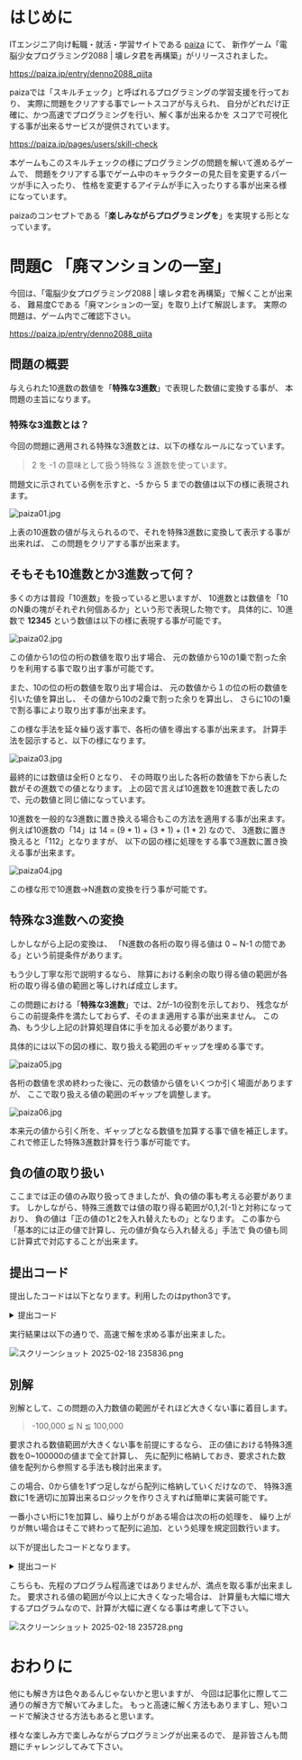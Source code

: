 # はじめに
ITエンジニア向け転職・就活・学習サイトである [paiza](https://paiza.jp/) にて、
新作ゲーム「電脳少女プログラミング2088 | 壊レタ君を再構築」がリリースされました。

https://paiza.jp/entry/denno2088_qiita

paizaでは「スキルチェック」と呼ばれるプログラミングの学習支援を行っており、
実際に問題をクリアする事でレートスコアが与えられ、
自分がどれだけ正確に、かつ高速でプログラミングを行い、解く事が出来るかを
スコアで可視化する事が出来るサービスが提供されています。

https://paiza.jp/pages/users/skill-check

本ゲームもこのスキルチェックの様にプログラミングの問題を解いて進めるゲームで、
問題をクリアする事でゲーム中のキャラクターの見た目を変更するパーツが手に入ったり、
性格を変更するアイテムが手に入ったりする事が出来る様になっています。

paizaのコンセプトである「**楽しみながらプログラミングを**」を実現する形となっています。

# 問題C 「廃マンションの一室」
今回は、「電脳少女プログラミング2088 | 壊レタ君を再構築」で解くことが出来る、
難易度Cである「廃マンションの一室」を取り上げて解説します。
実際の問題は、ゲーム内でご確認下さい。

https://paiza.jp/entry/denno2088_qiita

## 問題の概要
与えられた10進数の数値を「**特殊な3進数**」で表現した数値に変換する事が、
本問題の主旨になります。

### 特殊な3進数とは？
今回の問題に適用される特殊な3進数とは、以下の様なルールになっています。

> 2 を -1 の意味として扱う特殊な 3 進数を使っています。

問題文に示されている例を示すと、-5 から 5 までの数値は以下の様に表現されます。

![paiza01.jpg](https://qiita-image-store.s3.ap-northeast-1.amazonaws.com/0/2737208/b6149beb-2a31-47ae-88e4-98d4f985a29f.jpeg)

上表の10進数の値が与えられるので、それを特殊3進数に変換して表示する事が出来れば、
この問題をクリアする事が出来ます。

## そもそも10進数とか3進数って何？
多くの方は普段「10進数」を扱っていると思いますが、
10進数とは数値を「10のN乗の塊がそれぞれ何個あるか」という形で表現した物です。
具体的に、10進数で **12345** という数値は以下の様に表現する事が可能です。

![paiza02.jpg](https://qiita-image-store.s3.ap-northeast-1.amazonaws.com/0/2737208/ba101369-28ec-4956-90d5-dbd0ffde49be.jpeg)

この値から1の位の桁の数値を取り出す場合、
元の数値から10の1乗で割った余りを利用する事で取り出す事が可能です。

また、10の位の桁の数値を取り出す場合は、
元の数値から１の位の桁の数値を引いた値を算出し、
その値から10の2乗で割った余りを算出し、
さらに10の1乗で割る事により取り出す事が出来ます。

この様な手法を延々繰り返す事で、各桁の値を導出する事が出来ます。
計算手法を図示すると、以下の様になります。

![paiza03.jpg](https://qiita-image-store.s3.ap-northeast-1.amazonaws.com/0/2737208/9f814b24-e26a-462a-98e0-0b3eb39486c1.jpeg)

最終的には数値は全桁０となり、
その時取り出した各桁の数値を下から表した数がその進数での値となります。
上の図で言えば10進数を10進数で表したので、元の数値と同じ値になっています。

10進数を一般的な3進数に置き換える場合もこの方法を適用する事が出来ます。
例えば10進数の「14」は 14 =  (9 * 1) + (3 * 1) + (1 * 2) なので、
3進数に置き換えると「112」となりますが、
以下の図の様に処理をする事で3進数に置き換える事が出来ます。

![paiza04.jpg](https://qiita-image-store.s3.ap-northeast-1.amazonaws.com/0/2737208/ececcbc0-a09c-45f9-9b3c-5312632f9604.jpeg)

この様な形で10進数→N進数の変換を行う事が可能です。

## 特殊な3進数への変換
しかしながら上記の変換は、
「N進数の各桁の取り得る値は 0 ~ N-1 の間である」という前提条件があります。

もう少し丁寧な形で説明するなら、
除算における剰余の取り得る値の範囲が各桁の取り得る値の範囲と等しければ成立します。

この問題における「**特殊な3進数**」では、2が-1の役割を示しており、
残念ながらこの前提条件を満たしておらず、そのまま適用する事が出来ません。
この為、もう少し上記の計算処理自体に手を加える必要があります。

具体的には以下の図の様に、取り扱える範囲のギャップを埋める事です。

![paiza05.jpg](https://qiita-image-store.s3.ap-northeast-1.amazonaws.com/0/2737208/ad01abb1-90e2-4579-a623-3fe1d39d8ee3.jpeg)

各桁の数値を求め終わった後に、元の数値から値をいくつか引く場面がありますが、
ここで取り扱える値の範囲のギャップを調整します。

![paiza06.jpg](https://qiita-image-store.s3.ap-northeast-1.amazonaws.com/0/2737208/ae3aecf6-3c01-4320-9eb1-73488576e934.jpeg)

本来元の値から引く所を、ギャップとなる数値を加算する事で値を補正します。
これで修正した特殊3進数計算を行う事が可能です。

## 負の値の取り扱い
ここまでは正の値のみ取り扱ってきましたが、負の値の事も考える必要があります。
しかしながら、特殊三進数では値の取り得る範囲が0,1,2(-1)と対称になっており、
負の値は「正の値の1と2を入れ替えたもの」となります。
この事から「基本的には正の値で計算し、元の値が負なら入れ替える」手法で
負の値も同じ計算式で対応することが出来ます。

## 提出コード
提出したコードは以下となります。利用したのはpython3です。

<details><summary>提出コード</summary>

```
# 10進数でinputし、絶対値も算出する
num_10:int = int(input())
num_10_abs:int = abs(num_10)

# 結果文字列
result:str = ''
pos:int = 1

# num_10_abs==0になるまで3進数の桁を追加する
while num_10_abs:
    value:int = num_10_abs % pow(3, pos) // pow(3, pos-1) # 3進数での各桁の値
    result += str(value)
    if(value<2):
        num_10_abs -= value * pow(3, pos-1) # valueが0,1の場合は元の値から引く
    else:
        num_10_abs += pow(3, pos-1) # valueが2の場合は元の値にギャップを加算しておく
    pos += 1

# 逆順になった配列を反転させる
result_rev:str = result[::-1]

# 元の値が負数の場合は特殊3進数を考慮して1と2を入れ替える
if(num_10 < 0):
    for i in range(len(result_rev)):
        if(result_rev[i] == '1'):
            result_rev = result_rev[:i] + '2' + result_rev[i+1:]
        elif(result_rev[i] == '2'):
            result_rev = result_rev[:i] + '1' + result_rev[i+1:]

# return
print(result_rev)
```

</details>

実行結果は以下の通りで、高速で解を求める事が出来ました。

![スクリーンショット 2025-02-18 235836.png](https://qiita-image-store.s3.ap-northeast-1.amazonaws.com/0/2737208/c8308c15-b8ea-43ac-9155-690f0fb3d883.png)

## 別解
別解として、この問題の入力数値の範囲がそれほど大きくない事に着目します。
>-100,000 ≦ N ≦ 100,000

要求される数値範囲が大きくない事を前提にするなら、
正の値における特殊3進数を0~100000の値まで全て計算し、
先に配列に格納しておき、要求された数値を配列から参照する手法も検討出来ます。

この場合、0から値を1ずつ足しながら配列に格納していくだけなので、
特殊3進数に1を適切に加算出来るロジックを作りさえすれば簡単に実装可能です。

一番小さい桁に1を加算し、繰り上がりがある場合は次の桁の処理を、
繰り上がりが無い場合はそこで終わって配列に追加、という処理を規定回数行います。

以下が提出したコードとなります。

<details><summary>提出コード</summary>

```
result_list = ['0'] # 結果配列の初期作成
current = ['0'] # 現在の特殊3進数の値配列

# 1~100000までの値の算出と格納
for _ in range(100000):
    i = 0  
    carry = 1 # 繰り上がりの有無
    
    # 1足した後の各桁の数値変更を行う
    while i < len(current) and carry:
        digit = int(current[i])
        if(digit == 1):
            current[i] = '2'
            carry = 1
        elif(digit == 2):
            current[i] = '0'
            carry = 0
        else:
            current[i] = '1'
            carry = 0
        i += 1
    
    # 全ての計算を終えた後に繰り上がりが残っている場合
    if carry:
        current.append('1')
    
    # 結果配列result_listに追加
    result_list.append(''.join(current[::-1]))

# 10進数でinputし、絶対値も算出する
num_10:int = int(input())
num_10_abs:int = abs(num_10)

# 配列から値を取得
result:str = result_list[num_10_abs]

# 元の値が負数の場合は特殊3進数を考慮して1と2を入れ替える
if(num_10 < 0):
    for i in range(len(result)):
        if(result[i] == '1'):
            result = result[:i] + '2' + result[i+1:]
        elif(result[i] == '2'):
            result = result[:i] + '1' + result[i+1:]

# return
print(result)
```

</details>

こちらも、先程のプログラム程高速ではありませんが、満点を取る事が出来ました。
要求される値の範囲が今以上に大きくなった場合は、
計算量も大幅に増大するプログラムなので、計算が大幅に遅くなる事は考慮して下さい。

![スクリーンショット 2025-02-18 235728.png](https://qiita-image-store.s3.ap-northeast-1.amazonaws.com/0/2737208/02f55586-967d-4f89-b906-8be7c16f3d95.png)

# おわりに
他にも解き方は色々あるんじゃないかと思いますが、
今回は記事化に際して二通りの解き方で解いてみました。
もっと高速に解く方法もありますし、短いコードで解決させる方法もあると思います。

様々な楽しみ方で楽しみながらプログラミングが出来るので、
是非皆さんも問題にチャレンジしてみて下さい。